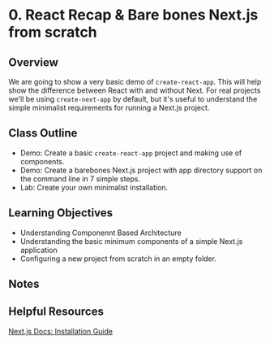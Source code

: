 # 0. React Recap & Bare bones Next.js from scratch

## Overview

We are going to show a very basic demo of `create-react-app`. This will help show the difference between React with and without Next.
For real projects we'll be using `create-next-app` by default, but it's useful to understand the simple minimalist requirements for running a Next.js project.

## Class Outline

- Demo: Create a basic `create-react-app` project and making use of components.
- Demo: Create a barebones Next.js project with app directory support on the command line in 7 simple steps.
- Lab: Create your own minimalist installation.

## Learning Objectives

- Understanding Componennt Based Architecture
- Understanding the basic minimum components of a simple Next.js application
- Configuring a new project from scratch in an empty folder.

## Notes

## Helpful Resources

[Next.js Docs: Installation Guide](https://beta.nextjs.org/docs/installation)